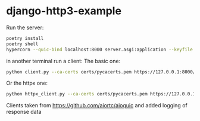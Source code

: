 # django-http3-example

Run the server:

```bash
poetry install
poetry shell
hypercorn --quic-bind localhost:8000 server.asgi:application --keyfile certs/ssl_key.pem --ca-cert certs/pycacerts.pem --certfile certs/ssl_cert.pem
```

in another terminal run a client:
The basic one:

```bash
python client.py --ca-certs certs/pycacerts.pem https://127.0.0.1:8000/
```

Or the httpx one:

```bash
python httpx_client.py --ca-certs certs/pycacerts.pem https://127.0.0.1:8000/
```

Clients taken from https://github.com/aiortc/aioquic and added logging of response data
